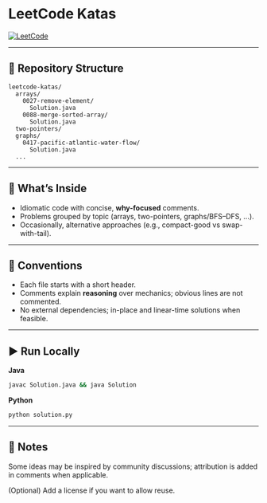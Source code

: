 # LeetCode Katas

[![LeetCode](https://img.shields.io/badge/LeetCode-<your_username>-orange?logo=leetcode)](https://leetcode.com/<Anelgo02>/)


---

## 📂 Repository Structure

```
leetcode-katas/
  arrays/
    0027-remove-element/
      Solution.java
    0088-merge-sorted-array/
      Solution.java
  two-pointers/
  graphs/
    0417-pacific-atlantic-water-flow/
      Solution.java
  ...
```

---

## 🔎 What’s Inside

* Idiomatic code with concise, **why-focused** comments.
* Problems grouped by topic (arrays, two-pointers, graphs/BFS–DFS, …).
* Occasionally, alternative approaches (e.g., compact-good vs swap-with-tail).

---

## 🧭 Conventions

* Each file starts with a short header.
* Comments explain **reasoning** over mechanics; obvious lines are not commented.
* No external dependencies; in-place and linear-time solutions when feasible.

---

## ▶️ Run Locally

**Java**

```bash
javac Solution.java && java Solution
```

**Python**

```bash
python solution.py
```


---

## 📝 Notes

Some ideas may be inspired by community discussions; attribution is added in comments when applicable.

(Optional) Add a license if you want to allow reuse.

